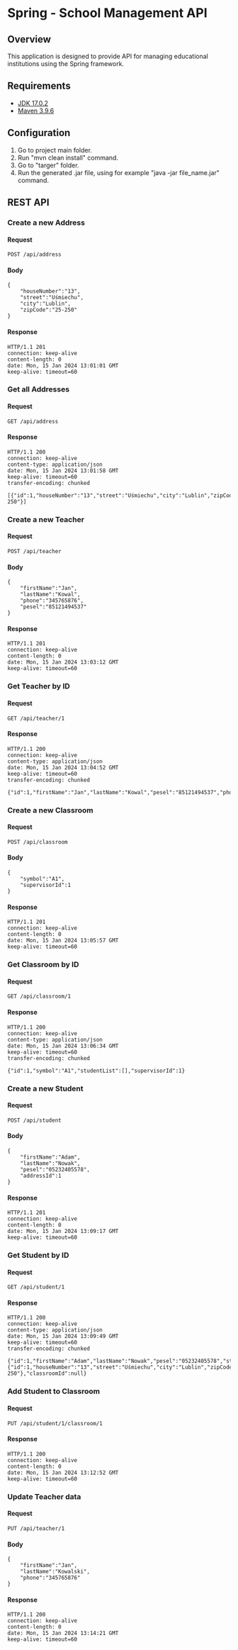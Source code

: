# Spring - School Management API

## Overview

This application is designed to provide API for managing educational institutions using the Spring framework.

## Requirements

* [JDK 17.0.2](https://jdk.java.net/archive/)
* [Maven 3.9.6](https://maven.apache.org/download.cgi)

## Configuration

1. Go to project main folder.
2. Run "mvn clean install" command.
3. Go to "targer" folder.
4. Run the generated .jar file, using for example "java -jar file_name.jar" command.

## REST API

### Create a new Address

#### Request

`POST /api/address`

#### Body

```
{
    "houseNumber":"13",
    "street":"Uśmiechu",
    "city":"Lublin",
    "zipCode":"25-250"
}
```

#### Response

```
HTTP/1.1 201 
connection: keep-alive
content-length: 0
date: Mon, 15 Jan 2024 13:01:01 GMT
keep-alive: timeout=60
```

### Get all Addresses

#### Request

`GET /api/address`

#### Response

```
HTTP/1.1 200 
connection: keep-alive
content-type: application/json
date: Mon, 15 Jan 2024 13:01:58 GMT
keep-alive: timeout=60
transfer-encoding: chunked

[{"id":1,"houseNumber":"13","street":"Uśmiechu","city":"Lublin","zipCode":"25-250"}]
```

### Create a new Teacher

#### Request

`POST /api/teacher`

#### Body

```
{
    "firstName":"Jan",
    "lastName":"Kowal",
    "phone":"345765876",
    "pesel":"85121494537"
}
```

#### Response

```
HTTP/1.1 201 
connection: keep-alive
content-length: 0
date: Mon, 15 Jan 2024 13:03:12 GMT
keep-alive: timeout=60
```

### Get Teacher by ID

#### Request

`GET /api/teacher/1`

#### Response

```
HTTP/1.1 200 
connection: keep-alive
content-type: application/json
date: Mon, 15 Jan 2024 13:04:52 GMT
keep-alive: timeout=60
transfer-encoding: chunked

{"id":1,"firstName":"Jan","lastName":"Kowal","pesel":"85121494537","phone":"345765876","supervisedClass":null}
```

### Create a new Classroom

#### Request

`POST /api/classroom`

#### Body

```
{
    "symbol":"A1",
    "supervisorId":1
}
```

#### Response

```
HTTP/1.1 201 
connection: keep-alive
content-length: 0
date: Mon, 15 Jan 2024 13:05:57 GMT
keep-alive: timeout=60
```

### Get Classroom by ID

#### Request

`GET /api/classroom/1`

#### Response

```
HTTP/1.1 200 
connection: keep-alive
content-type: application/json
date: Mon, 15 Jan 2024 13:06:34 GMT
keep-alive: timeout=60
transfer-encoding: chunked

{"id":1,"symbol":"A1","studentList":[],"supervisorId":1}
```

### Create a new Student

#### Request

`POST /api/student`

#### Body

```
{
    "firstName":"Adam",
    "lastName":"Nowak",
    "pesel":"05232405578",
    "addressId":1
}
```

#### Response

```
HTTP/1.1 201 
connection: keep-alive
content-length: 0
date: Mon, 15 Jan 2024 13:09:17 GMT
keep-alive: timeout=60
```

### Get Student by ID

#### Request

`GET /api/student/1`

#### Response

```
HTTP/1.1 200 
connection: keep-alive
content-type: application/json
date: Mon, 15 Jan 2024 13:09:49 GMT
keep-alive: timeout=60
transfer-encoding: chunked

{"id":1,"firstName":"Adam","lastName":"Nowak","pesel":"05232405578","studentNumber":"0","address":{"id":1,"houseNumber":"13","street":"Uśmiechu","city":"Lublin","zipCode":"25-250"},"classroomId":null}
```

### Add Student to Classroom

#### Request

`PUT /api/student/1/classroom/1`

#### Response

```
HTTP/1.1 200 
connection: keep-alive
content-length: 0
date: Mon, 15 Jan 2024 13:12:52 GMT
keep-alive: timeout=60
```

### Update Teacher data

#### Request

`PUT /api/teacher/1`

#### Body

```
{
    "firstName":"Jan",
    "lastName":"Kowalski",
    "phone":"345765876"
}
```

#### Response

```
HTTP/1.1 200 
connection: keep-alive
content-length: 0
date: Mon, 15 Jan 2024 13:14:21 GMT
keep-alive: timeout=60
```
